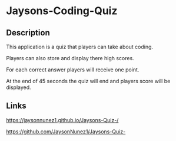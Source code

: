 # Jaysons-Coding-Quiz
## Description
This application is a quiz that players can take about coding.

Players can also store and display there high scores.

For each correct answer players will receive one point.

At the end of 45 seconds the quiz will end and players score will be displayed.

## Links
https://jaysonnunez1.github.io/Jaysons-Quiz-/

https://github.com/JaysonNunez1/Jaysons-Quiz-







